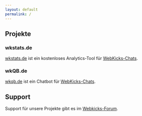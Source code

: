 ```yaml
---
layout: default
permalink: /
---
```


## Projekte

### wkstats.de
[wkstats.de](https://wkstats.de) ist ein kostenloses Analytics-Tool für [WebKicks-Chats](https://www.webkicks.de).

### wkQB.de
[wkqb.de](https://wkqb.de) ist ein Chatbot für [WebKicks-Chats](https://www.webkicks.de).

## Support
Support für unsere Projekte gibt es im [Webkicks-Forum](https://webkicks.de/forum/viewforum.php?f=19).